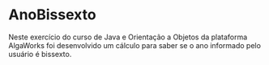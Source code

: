 # AnoBissexto
Neste exercício do curso de Java e Orientação a Objetos da plataforma AlgaWorks foi desenvolvido um cálculo para saber se o ano informado pelo usuário é bissexto.
